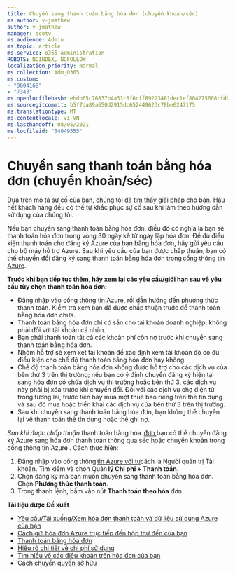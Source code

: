 ```yaml
---
title: Chuyển sang thanh toán bằng hóa đơn (chuyển khoản/séc)
ms.author: v-jmathew
author: v-jmathew
manager: scotv
ms.audience: Admin
ms.topic: article
ms.service: o365-administration
ROBOTS: NOINDEX, NOFOLLOW
localization_priority: Normal
ms.collection: Adm_O365
ms.custom:
- "9004168"
- "7343"
ms.openlocfilehash: ebdb65c76837b4a31c8f6cff89223481dec1ef804275608cfd60986a4f089204
ms.sourcegitcommit: b5f7da89a650d2915dc652449623c78be6247175
ms.translationtype: MT
ms.contentlocale: vi-VN
ms.lasthandoff: 08/05/2021
ms.locfileid: "54049555"
---
```

# <a name="switch-to-pay-by-invoice-chequewire-transfer"></a>Chuyển sang thanh toán bằng hóa đơn (chuyển khoản/séc)

Dựa trên mô tả sự cố của bạn, chúng tôi đã tìm thấy giải pháp cho bạn. Hầu hết khách hàng đều có thể tự khắc phục sự cố sau khi làm theo hướng dẫn sử dụng của chúng tôi.

Nếu bạn chuyển sang thanh toán bằng hóa đơn, điều đó có nghĩa là bạn sẽ thanh toán hóa đơn trong vòng 30 ngày kể từ ngày lập hóa đơn. Để đủ điều kiện thanh toán cho đăng ký Azure của bạn bằng hóa đơn, hãy gửi yêu cầu cho bộ máy hỗ trợ Azure. Sau khi yêu cầu của bạn được chấp thuận, bạn có thể chuyển đổi đăng ký sang thanh toán bằng hóa đơn trong [cổng thông tin Azure](https://portal.azure.com/).

**Trước khi bạn tiếp tục thêm, hãy xem lại các yêu cầu/giới hạn sau về yêu cầu tùy chọn thanh toán hóa đơn:**

- Đăng nhập vào cổng [thông tin Azure,](https://portal.azure.com/) rồi dẫn hướng đến phương thức thanh toán. Kiểm tra xem bạn đã được chấp thuận trước để thanh toán bằng hóa đơn chưa.
- Thanh toán bằng hóa đơn chỉ có sẵn cho tài khoản doanh nghiệp, không phải đối với tài khoản cá nhân.
- Bạn phải thanh toán tất cả các khoản phí còn nợ trước khi chuyển sang thanh toán bằng hóa đơn.
- Nhóm hỗ trợ sẽ xem xét tài khoản để xác định xem tài khoản đó có đủ điều kiện cho chế độ thanh toán bằng hóa đơn hay không.
- Chế độ thanh toán bằng hóa đơn không được hỗ trợ cho các dịch vụ của bên thứ 3 trên thị trường; nếu bạn có ý định chuyển đăng ký hiện tại sang hóa đơn có chứa dịch vụ thị trường hoặc bên thứ 3, các dịch vụ này phải bị xóa trước khi chuyển đổi. Đối với các dịch vụ chợ điện tử trong tương lai, trước tiên hãy mua một thuê bao riêng trên thẻ tín dụng và sau đó mua hoặc triển khai các dịch vụ của bên thứ 3 trên thị trường.
- Sau khi chuyển sang thanh toán bằng hóa đơn, bạn không thể chuyển lại về thanh toán thẻ tín dụng hoặc thẻ ghi nợ.

*Sau khi được chấp thuận* thanh toán bằng hóa  [đơn,](https://portal.azure.com/)bạn có thể chuyển đăng ký Azure sang hóa đơn thanh toán thông qua séc hoặc chuyển khoản trong cổng thông tin Azure .
Cách thực hiện:

1. Đăng nhập vào cổng thông [tin Azure với tư](https://portal.azure.com/)cách là Người quản trị Tài   khoản. Tìm kiếm và chọn Quản **lý Chi phí + Thanh toán**.
2. Chọn đăng ký mà bạn muốn chuyển sang thanh toán bằng hóa đơn. Chọn **Phương thức thanh toán**.
3. Trong thanh lệnh, bấm vào nút **Thanh toán theo hóa** đơn.

**Tài liệu được Đề xuất**

- [Yêu cầu/Tải xuống/Xem hóa đơn thanh toán và dữ liệu sử dụng Azure của bạn](https://docs.microsoft.com/azure/billing/billing-download-azure-invoice-daily-usage-date)
- [Cách gửi hóa đơn Azure trực tiếp đến hộp thư đến của bạn](https://docs.microsoft.com/azure/billing/billing-download-azure-invoice-daily-usage-date)
- [Thanh toán bằng hóa đơn](https://docs.microsoft.com/azure/billing/billing-how-to-pay-by-invoice)
- [Hiểu rõ chi tiết về chi phí sử dụng](https://docs.microsoft.com/azure/billing/billing-understand-your-bill)
- [Tìm hiểu về các điều khoản trên hóa đơn của bạn](https://docs.microsoft.com/azure/billing/billing-understand-your-invoice)
- [Cách chuyển quyền sở hữu](https://docs.microsoft.com/azure/billing/billing-subscription-transfer)
